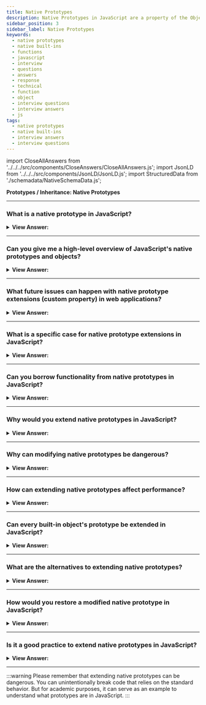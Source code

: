 ```yaml
---
title: Native Prototypes
description: Native Prototypes in JavaScript are a property of the Object.prototype object. It is used to store the Object's properties and methods.
sidebar_position: 3
sidebar_label: Native Prototypes
keywords:
  - native prototypes
  - native built-ins
  - functions
  - javascript
  - interview
  - questions
  - answers
  - response
  - technical
  - function
  - object
  - interview questions
  - interview answers
  - js
tags:
  - native prototypes
  - native built-ins
  - interview answers
  - interview questions
---
```


import CloseAllAnswers from '../../../src/components/CloseAnswers/CloseAllAnswers.js';
import JsonLD from '../../../src/components/JsonLD/JsonLD.js';
import StructuredData from './schemadata/NativeSchemaData.js';

<JsonLD data={StructuredData} />

<head>
  <title>Function Object NFE | JavaScript Frontend Phone Interview</title>
</head>

**Prototypes / Inheritance: Native Prototypes**

<CloseAllAnswers />

---

### What is a native prototype in JavaScript?

<details>
  <summary><strong>View Answer:</strong></summary>
  <div>
  <div><strong>Interview Response:</strong> "Native prototype" refers to the prototypes that are built into JavaScript itself, like `Array.prototype`, `Object.prototype`, `String.prototype`, etc. They provide methods that you can use on instances of those types.
  </div><br />
  <div><strong className="codeExample">Code Example:</strong><br /><br />

  <div></div>

Below is an example of extending a native prototype. In this case, we are adding a new method to the JavaScript String native prototype.

```javascript
// Define a new method on the String prototype
String.prototype.sayHello = function() {
    return `Hello, ${this}!`;
};

// Use the new method on a string
let name = "World";
console.log(name.sayHello());  // Outputs: Hello, World!
```

In the above example, we're adding a new method `sayHello` to the native `String` prototype. This allows us to call `sayHello` on any string. The `this` keyword inside the function refers to the string on which the method is called.

The example is illustrative of how prototypes work in JavaScript, but as mentioned earlier, modifying native prototypes in a real-world application is generally considered a bad practice.

---

:::warning
Please remember that extending native prototypes can be dangerous. You can unintentionally break code that relies on the standard behavior. But for academic purposes, it can serve as an example to understand what prototypes are in JavaScript.
:::

  </div>
  </div>
</details>

---

### Can you give me a high-level overview of JavaScript's native prototypes and objects?

<details>
  <summary><strong>View Answer:</strong></summary>
  <div>
  <div><strong>Interview Response:</strong> The prototype property is present in all custom and built-in native objects, and we can improve their usefulness by adding additional attributes and methods. Native prototypes may only be changed or new ones added, but we cannot remove them.
</div>
  </div>
</details>

---

### What future issues can happen with native prototype extensions (custom property) in web applications?

<details>
  <summary><strong>View Answer:</strong></summary>
  <div>
  <div><strong>Interview Response:</strong> If future browser versions implement Array.prototype.myExtension, their implementation gets overwritten by our extended method, which will not only be less efficient but may also produce a different, nonstandard result. Whether internal or external, conflicts between libraries are another issue that emerges.</div><br />
  <div><strong>Technical Response:</strong> If future browser versions implement Array.prototype.myExtension (either as part of an upgrade to the EcmaScript standard or on their initiative), their implementation gets overridden by the custom one, which will not only be less productive (we can't change browser engine internals in the service of method optimization), but may also produce a different, nonstandard result. However, there is a technique to reduce the danger by testing for the presence of the native property. This choice might result in varying results between browser versions and device platforms. Whether internal or external, conflicts between libraries are another issue that emerges.
  </div><br />

:::note
Although, there is a way to mitigate the risk by checking for the existence of native properties. This behavior could lead to different results in different browsers versions and across device platforms.
:::

  </div>
</details>

---

### What is a specific case for native prototype extensions in JavaScript?

<details>
  <summary><strong>View Answer:</strong></summary>
  <div>
  <div><strong>Interview Response:</strong> You should only use a native prototype extension when you need to create a Polyfill for a method that exists in the JavaScript standard but is not yet supported by a particular JavaScript engine.
</div><br />
  <div><strong className="codeExample">Code Example:</strong><br /><br />

  <div></div>

```js
if (!String.prototype.repeat) {
  // if there's no such method
  // add it to the prototype

  String.prototype.repeat = function (n) {
    // repeat the string n times

    // actually, the code should be a little bit more complex than that
    // (the full algorithm is in the specification)
    // but even an imperfect polyfill is often considered good enough
    return new Array(n + 1).join(this);
  };
}

console.log('La'.repeat(3)); // LaLaLa
```

  </div>
  </div>
</details>

---

### Can you borrow functionality from native prototypes in JavaScript?

<details>
  <summary><strong>View Answer:</strong></summary>
  <div>
  <div><strong>Interview Response:</strong> Yes, you may borrow a native prototype method if you require the same functionality. The basic concept is to copy and paste a method from one object into another. We should note that some native prototype approaches often get copied.
</div><br />
  <div><strong className="codeExample">Code Example:</strong> Borrowing the Array Join method…<br /><br />

  <div></div>

```js
let obj = {
  0: 'Hello',
  1: 'JavaScript!',
  length: 2,
};

obj.join = Array.prototype.join;

console.log(obj.join(', ')); // Hello, JavaScript!
```

  </div>
  </div>
</details>

---

### Why would you extend native prototypes in JavaScript?

<details>
  <summary><strong>View Answer:</strong></summary>
  <div>
  <div><strong>Interview Response:</strong> Extending native prototypes can provide additional functionality to built-in JavaScript types, making it easier to perform common tasks on objects of these types across the entire application. However, it should be used cautiously due to potential risks.
  </div>

---

:::warning
Please remember that extending native prototypes can be dangerous. You can unintentionally break code that relies on the standard behavior. But for academic purposes, it can serve as an example to understand what prototypes are in JavaScript.
:::

  </div>
</details>

---

### Why can modifying native prototypes be dangerous?

<details>
  <summary><strong>View Answer:</strong></summary>
  <div>
  <div><strong>Interview Response:</strong> Modifying native prototypes can be dangerous because if multiple libraries or parts of your code try to define the same method, they may conflict and lead to unpredictable behavior.
  </div><br />
  <div><strong className="codeExample">Here's an illustrative example:</strong><br /><br />

  <div></div>

```javascript
// Library A extends the Array prototype
Array.prototype.sum = function() {
    return this.reduce((a, b) => a + b, 0);
};

// Your code uses this extension
let arr = [1, 2, 3];
console.log(arr.sum()); // Outputs: 6

// Library B also extends the Array prototype with a different implementation
Array.prototype.sum = function() {
    // This version simply adds 1 to each element
    return this.map(x => x + 1);
};

// Now, the behavior of your code changes unexpectedly
console.log(arr.sum()); // Outputs: [2, 3, 4]
```

In the above example, the method `.sum()` gets redefined by another piece of code or library, leading to unexpected results in your own code. This is why it's generally discouraged to modify native prototypes.

  </div>
  </div>
</details>

---

### How can extending native prototypes affect performance?

<details>
  <summary><strong>View Answer:</strong></summary>
  <div>
  <div><strong>Interview Response:</strong> Extending native prototypes can degrade performance by disabling certain JavaScript engine optimizations, leading to slower code execution. Moreover, extra prototype methods could increase memory usage if not handled carefully.
  </div>
  </div>
</details>

---

### Can every built-in object's prototype be extended in JavaScript?

<details>
  <summary><strong>View Answer:</strong></summary>
  <div>
  <div><strong>Interview Response:</strong> Yes, every built-in object's prototype can be extended, but some objects like null or undefined don't have prototypes. However, it's not recommended to do so due to potential conflicts and performance issues.
  </div><br />
  <div><strong className="codeExample">Here's an example of extending the `Date` prototype:</strong><br /><br />

  <div></div>

```javascript
// Extend the Date prototype
Date.prototype.getDayName = function() {
    const days = ['Sunday', 'Monday', 'Tuesday', 'Wednesday', 'Thursday', 'Friday', 'Saturday'];
    return days[this.getDay()];
};

// Use the new method
let date = new Date();
console.log(date.getDayName());  // Outputs the current day of the week
```

In this example, we're adding a new method `getDayName` to the `Date` prototype, which allows us to get the day of the week as a string from any `Date` object. As mentioned, while this is possible, it is not recommended in production code due to the potential for conflicts and performance issues.

  </div>
  </div>
</details>

---

### What are the alternatives to extending native prototypes?

<details>
  <summary><strong>View Answer:</strong></summary>
  <div>
  <div><strong>Interview Response:</strong> A safer alternative to extending native prototypes is to use utility functions or classes. These encapsulate the behavior you want without changing the behavior of built-in types.
  </div><br />
  <div><strong className="codeExample">Here's an example using a utility function:</strong><br /><br />

  <div></div>

```javascript
function getDayName(date) {
    const days = ['Sunday', 'Monday', 'Tuesday', 'Wednesday', 'Thursday', 'Friday', 'Saturday'];
    return days[date.getDay()];
}

let date = new Date();
console.log(getDayName(date));  // Outputs the current day of the week
```

In this code, instead of adding a method to the `Date` prototype, we define a separate function that takes a `Date` object as an argument and returns the day of the week. This avoids the potential issues with modifying native prototypes.

  </div>
  </div>
</details>

---

### How would you restore a modified native prototype in JavaScript?

<details>
  <summary><strong>View Answer:</strong></summary>
  <div>
  <div><strong>Interview Response:</strong> If you want to restore a modified native prototype, you can delete the added property. This will revert it back to its original state.
  </div><br />
  <div><strong className="codeExample">Let's take the example of `Array.prototype` where an extra method `sum` was added:</strong><br /><br />

  <div></div>

```javascript
// Extending the Array prototype
Array.prototype.sum = function() {
    return this.reduce((a, b) => a + b, 0);
};

// An array instance now has `sum` method
let arr = [1, 2, 3];
console.log(arr.sum());  // Outputs: 6

// Deleting the added property
delete Array.prototype.sum;

// Now, `sum` method is not available anymore
try {
    console.log(arr.sum());
} catch(e) {
    console.log(e.message);  // Outputs: arr.sum is not a function
}
```

In this code, after adding a `sum` method to the `Array.prototype`, we later delete it using the `delete` operator. After that, trying to call `sum` on an array will throw an error, indicating that the method no longer exists.

  </div>
  </div>
</details>

---

### Is it a good practice to extend native prototypes in JavaScript?

<details>
  <summary><strong>View Answer:</strong></summary>
  <div>
  <div><strong>Interview Response:</strong> No, it's generally not considered good practice to extend native prototypes in JavaScript due to potential conflicts, performance issues, and unexpected behavior across different parts of your application or libraries.
  </div>
  </div>
</details>

---

:::warning
Please remember that extending native prototypes can be dangerous. You can unintentionally break code that relies on the standard behavior. But for academic purposes, it can serve as an example to understand what prototypes are in JavaScript.
:::

